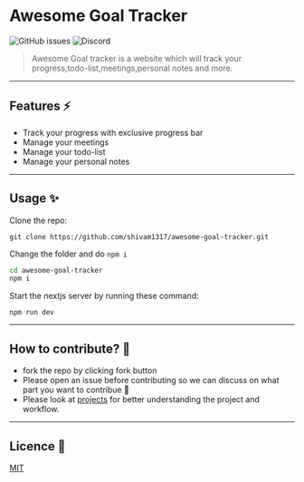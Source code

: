 # Awesome Goal Tracker

![GitHub issues](https://img.shields.io/github/issues-raw/shivam1317/awesome-goal-tracker) ![Discord](https://img.shields.io/discord/833787171130834945?label=discord)

> Awesome Goal tracker is a website which will track your progress,todo-list,meetings,personal notes and more.

---

## Features ⚡

- Track your progress with exclusive progress bar
- Manage your meetings
- Manage your todo-list
- Manage your personal notes

---

## Usage ✨

Clone the repo:

```
git clone https://github.com/shivam1317/awesome-goal-tracker.git
```

Change the folder and do `npm i`

```bash
cd awesome-goal-tracker
npm i
```

Start the nextjs server by running these command:

```
npm run dev
```

---

## How to contribute? 🤔

- fork the repo by clicking fork button
- Please open an issue before contributing so we can discuss on what part you want to contribue 🙂
- Please look at [projects](https://github.com/shivam1317/awesome-goal-tracker/projects/2) for better understanding the project and workflow.

---

## Licence 📑

[MIT](https://github.com/shivam1317/awesome-goal-tracker/blob/main/LICENSE)
